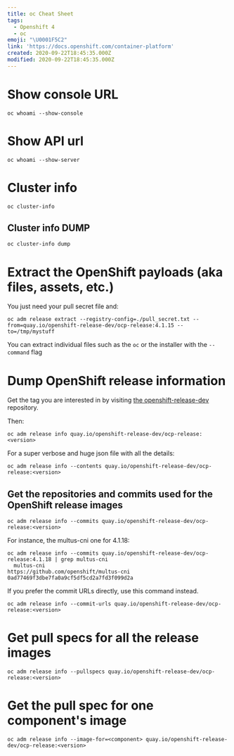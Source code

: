```yaml
---
title: oc Cheat Sheet
tags:
  - Openshift 4
  - oc
emoji: "\U0001F5C2️"
link: 'https://docs.openshift.com/container-platform'
created: 2020-09-22T18:45:35.000Z
modified: 2020-09-22T18:45:35.000Z
---
```


# Show console URL

```
oc whoami --show-console
```

# Show API url

```
oc whoami --show-server
```

# Cluster info

```
oc cluster-info
```

## Cluster info DUMP

```
oc cluster-info dump
```

# Extract the OpenShift payloads (aka files, assets, etc.)

You just need your pull secret file and:

```
oc adm release extract --registry-config=./pull_secret.txt --from=quay.io/openshift-release-dev/ocp-release:4.1.15 --to=/tmp/mystuff
```

You can extract individual files such as the `oc` or the installer with the `--command` flag

# Dump OpenShift release information

Get the tag you are interested in by visiting [the openshift-release-dev](https://quay.io/repository/openshift-release-dev/ocp-release?tab=tags) repository.

Then:

```
oc adm release info quay.io/openshift-release-dev/ocp-release:<version>
```

For a super verbose and huge json file with all the details:

```
oc adm release info --contents quay.io/openshift-release-dev/ocp-release:<version>
```

## Get the repositories and commits used for the OpenShift release images

```
oc adm release info --commits quay.io/openshift-release-dev/ocp-release:<version>
```

For instance, the multus-cni one for 4.1.18:

```
oc adm release info --commits quay.io/openshift-release-dev/ocp-release:4.1.18 | grep multus-cni
  multus-cni                                    https://github.com/openshift/multus-cni                                    0ad77469f3dbe7fa0a9cf5df5cd2a7fd3f099d2a
```

If you prefer the commit URLs directly, use this command instead.
```
oc adm release info --commit-urls quay.io/openshift-release-dev/ocp-release:<version>
```

# Get pull specs for all the release images

```
oc adm release info --pullspecs quay.io/openshift-release-dev/ocp-release:<version>
```

# Get the pull spec for one component's image

```
oc adm release info --image-for=<component> quay.io/openshift-release-dev/ocp-release:<version>
```
